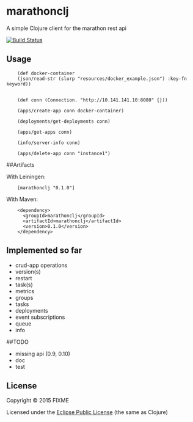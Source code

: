 # marathonclj

A simple Clojure client for the marathon rest api

[![Build Status](https://travis-ci.org/codemomentum/marathonclj.png)](https://travis-ci.org/codemomentum/marathonclj.png)

## Usage


        (def docker-container
        (json/read-str (slurp "resources/docker_example.json") :key-fn keyword))


        (def conn (Connection. "http://10.141.141.10:8080" {}))

        (apps/create-app conn docker-container)

        (deployments/get-deployments conn)

        (apps/get-apps conn)

        (info/server-info conn)

        (apps/delete-app conn "instance1")

##Artifacts


With Leiningen:

        [marathonclj "0.1.0"]

With Maven:

        <dependency>
          <groupId>marathonclj</groupId>
          <artifactId>marathonclj</artifactId>
          <version>0.1.0</version>
        </dependency>


## Implemented so far

+ crud-app operations
+ version(s)
+ restart
+ task(s)
+ metrics
+ groups
+ tasks
+ deployments
+ event subscriptions
+ queue
+ info

##TODO
+ missing api (0.9, 0.10)
+ doc
+ test


## License

Copyright © 2015 FIXME

Licensed under the [Eclipse Public License](http://www.eclipse.org/legal/epl-v10.html) (the same as Clojure)
